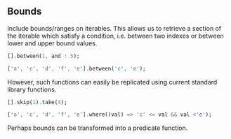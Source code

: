 ## Bounds
Include bounds/ranges on iterables. This allows us to retrieve a section of the iterable which satisfy a condition, i.e. between two indexes or between lower and upper bound values.

```dart
[].between(1, and : 5);

['a', 'c', 'd', 'f', 'e'].between('c', 'e'); 
```

However, such functions can easily be replicated using current standard library functions.
```dart
[].skip(1).take(4);

['a', 'c', 'd', 'f', 'e'].where((val) => 'c' <= val && val <'e'); 
```

Perhaps bounds can be transformed into a predicate function.